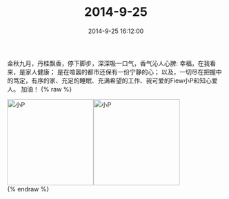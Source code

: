 ﻿---
title: 2014-9-25
date: 2014-9-25 16:12:00
tags:
categories: 妈妈
---
金秋九月，丹桂飘香，停下脚步，深深吸一口气，香气沁人心脾:
幸福，在我看来，是家人健康；
是在喧嚣的都市还保有一份宁静的心；
以及，一切尽在把握中的笃定，有序的家、充足的睡眠、充满希望的工作、我可爱的Fiew小P和知心爱人。
加油！
{% raw %}
<div style="width:500 px">
<div style="float:left; width:100 px"><img src="/2014-9-25/微信图片_20171010182449.jpg" width="200" alt="小P"></div>
<div style="float:left; width:100 px"><img src="/2014-9-25/微信图片_20171010182505.jpg" width="200" alt="小P"></div>
<div style="clear:both"></div>
</div>
{% endraw %}